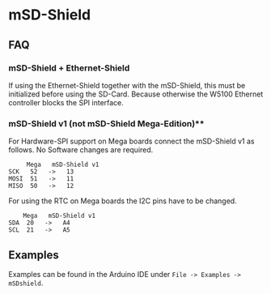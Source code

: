 # mSD-Shield

## FAQ

### mSD-Shield + Ethernet-Shield
If using the Ethernet-Shield together with the mSD-Shield, this must be initialized before using the SD-Card. Because otherwise the W5100 Ethernet controller blocks the SPI interface.

### mSD-Shield v1 (not mSD-Shield Mega-Edition)**
For Hardware-SPI support on Mega boards connect the mSD-Shield v1 as follows.
No Software changes are required.

         Mega   mSD-Shield v1
    SCK   52   ->   13
    MOSI  51   ->   11
    MISO  50   ->   12
    
For using the RTC on Mega boards the I2C pins have to be changed.

        Mega   mSD-Shield v1
    SDA  20   ->   A4
    SCL  21   ->   A5


## Examples

Examples can be found in the Arduino IDE under ```File -> Examples -> mSDshield```.
